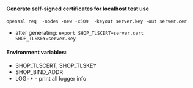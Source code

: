 #### Generate self-signed certificates for localhost test use
`openssl req  -nodes -new -x509  -keyout server.key -out server.cer`
- after generating: `export SHOP_TLSCERT=server.cert SHOP_TLSKEY=server.key`

#### Environment variables:
- SHOP_TLSCERT, SHOP_TLSKEY
- SHOP_BIND_ADDR
- LOG=* - print all logger info